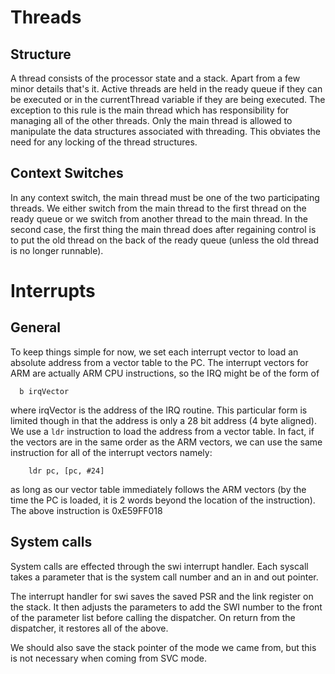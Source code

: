 # Threads #

## Structure ##

A thread consists of the processor state and a stack.  Apart from a few minor
details that's it.  Active threads are held in the ready queue if they can be
executed or in the currentThread variable if they are being executed.  The
exception to this rule is the main thread which has responsibility for
managing all of the other threads.  Only the main thread is allowed to
manipulate the data structures associated with threading.  This obviates the
need for any locking of the thread structures.

## Context Switches ##

In any context switch, the main thread must be one of the two participating
threads.  We either switch from the main thread to the first thread on the
ready queue or we switch from another thread to the main thread.  In the
second case, the first thing the main thread does after regaining control is to
put the old thread on the back of the ready queue (unless the old thread is no
longer runnable).

# Interrupts #

## General ##

To keep things simple for now, we set each interrupt vector to load an absolute
address from a vector table to the PC.  The interrupt vectors for ARM are
actually ARM CPU instructions, so the IRQ might be of the form of
```
  b irqVector
```
where irqVector is the address of the IRQ routine.  This particular form is
limited though in that the address is only a 28 bit address (4 byte aligned).
We use a `ldr` instruction to load the address from a vector table.  In fact,
if the vectors are in the same order as the ARM vectors, we can use the same
instruction for all of the interrupt vectors namely:
```
	ldr	pc, [pc, #24]
```
as long as our vector table immediately follows the ARM vectors (by the time
the PC is loaded, it is 2 words beyond the location of the instruction).  The
above instruction is 0xE59FF018

## System calls ##

System calls are effected through the swi interrupt handler.  Each syscall
takes a parameter that is the system call number and an in and out pointer.

The interrupt handler for swi saves the saved PSR and the link register on the
stack.  It then adjusts the parameters to add the SWI number to the front of
the parameter list before calling the dispatcher.  On return from the
dispatcher, it restores all of the above.

We should also save the stack pointer of the mode we came from, but this is not
necessary when coming from SVC mode.